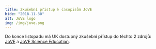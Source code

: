 ```yaml
---
title: Zkušební přístup k časopisům JoVE
hide: "2018-11-30"
alt: JuVE logo
img: /img/juve.png
---
```


Do konce listopadu má UK dostupný zkušební přístup do těchto 2 zdrojů:
[JoVE](https://pez.cuni.cz/prehled/zdroj.php?id=852) a 
[JoVE Science Education](https://pez.cuni.cz/prehled/zdroj.php?id=786).
